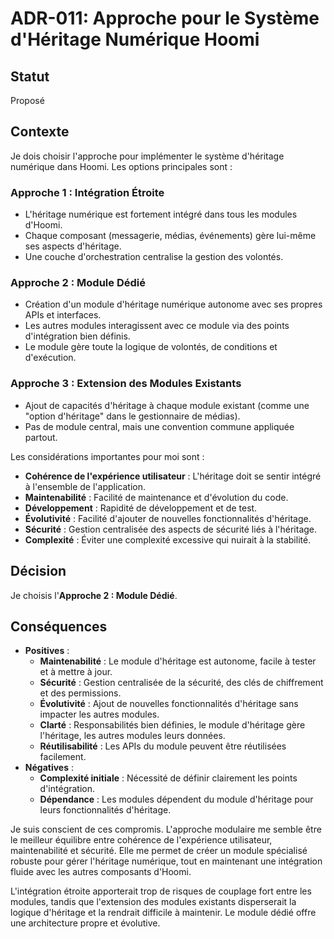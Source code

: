 # ADR-011: Approche pour le Système d'Héritage Numérique Hoomi

## Statut

Proposé

## Contexte

Je dois choisir l'approche pour implémenter le système d'héritage numérique dans Hoomi. Les options principales sont :

### Approche 1 : Intégration Étroite
- L'héritage numérique est fortement intégré dans tous les modules d'Hoomi.
- Chaque composant (messagerie, médias, événements) gère lui-même ses aspects d'héritage.
- Une couche d'orchestration centralise la gestion des volontés.

### Approche 2 : Module Dédié
- Création d'un module d'héritage numérique autonome avec ses propres APIs et interfaces.
- Les autres modules interagissent avec ce module via des points d'intégration bien définis.
- Le module gère toute la logique de volontés, de conditions et d'exécution.

### Approche 3 : Extension des Modules Existants
- Ajout de capacités d'héritage à chaque module existant (comme une "option d'héritage" dans le gestionnaire de médias).
- Pas de module central, mais une convention commune appliquée partout.

Les considérations importantes pour moi sont :
-   **Cohérence de l'expérience utilisateur** : L'héritage doit se sentir intégré à l'ensemble de l'application.
-   **Maintenabilité** : Facilité de maintenance et d'évolution du code.
-   **Développement** : Rapidité de développement et de test.
-   **Évolutivité** : Facilité d'ajouter de nouvelles fonctionnalités d'héritage.
-   **Sécurité** : Gestion centralisée des aspects de sécurité liés à l'héritage.
-   **Complexité** : Éviter une complexité excessive qui nuirait à la stabilité.

## Décision

Je choisis l'**Approche 2 : Module Dédié**.

## Conséquences

-   **Positives** :
    -   **Maintenabilité** : Le module d'héritage est autonome, facile à tester et à mettre à jour.
    -   **Sécurité** : Gestion centralisée de la sécurité, des clés de chiffrement et des permissions.
    -   **Évolutivité** : Ajout de nouvelles fonctionnalités d'héritage sans impacter les autres modules.
    -   **Clarté** : Responsabilités bien définies, le module d'héritage gère l'héritage, les autres modules leurs données.
    -   **Réutilisabilité** : Les APIs du module peuvent être réutilisées facilement.
-   **Négatives** :
    -   **Complexité initiale** : Nécessité de définir clairement les points d'intégration.
    -   **Dépendance** : Les modules dépendent du module d'héritage pour leurs fonctionnalités d'héritage.

Je suis conscient de ces compromis. L'approche modulaire me semble être le meilleur équilibre entre cohérence de l'expérience utilisateur, maintenabilité et sécurité. Elle me permet de créer un module spécialisé robuste pour gérer l'héritage numérique, tout en maintenant une intégration fluide avec les autres composants d'Hoomi.

L'intégration étroite apporterait trop de risques de couplage fort entre les modules, tandis que l'extension des modules existants disperserait la logique d'héritage et la rendrait difficile à maintenir. Le module dédié offre une architecture propre et évolutive.